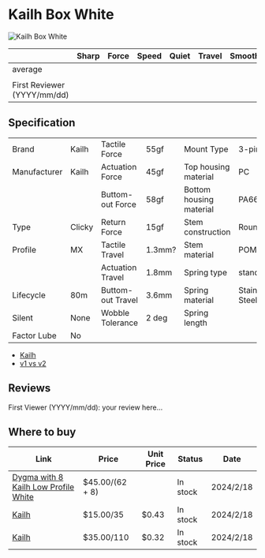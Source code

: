 # Kailh Box White

![Kailh Box White](https://www.kailh.net/cdn/shop/products/Kailh-Box-White-Switches_720x.jpg?v=1667880813)

|                             | Sharp | Force | Speed | Quiet | Travel | Smoothness | Stability | Crispness | Thockiness | Clackiness | Poppiness | RGB | Consistency | Overall |
| --------------------------- | ----- | ----- | ----- | ----- | ------ | ---------- | --------- | --------- | ---------- | ---------- | --------- | --- | ----------- | ------- |
| average                     |       |       |       |       |        |            |           |           |            |            |           |     |             |         |
|                             |       |       |       |       |        |            |           |           |            |            |           |     |             |         |
| First Reviewer (YYYY/mm/dd) |       |       |       |       |        |            |           |           |            |            |           |     |             |         |

## Specification

|              |        |                   |        |                         |                |
| ------------ | ------ | ----------------- | ------ | ----------------------- | -------------- |
| Brand        | Kailh  | Tactile Force     | 55gf   | Mount Type              | 3-pin          |
| Manufacturer | Kailh  | Actuation Force   | 45gf   | Top housing material    | PC             |
|              |        | Buttom-out Force  | 58gf   | Bottom housing material | PA66           |
| Type         | Clicky | Return Force      | 15gf   | Stem construction       | Round          |
| Profile      | MX     | Tactile Travel    | 1.3mm? | Stem material           | POM            |
|              |        | Actuation Travel  | 1.8mm  | Spring type             | standard       |
| Lifecycle    | 80m    | Buttom-out Travel | 3.6mm  | Spring material         | Stainess Steel |
| Silent       | None   | Wobble Tolerance  | 2 deg  | Spring length           |                |
| Factor Lube  | No     |                   |        |                         |                |

- [Kailh](https://www.kailh.net/products/kailh-box-switch-set?variant=43650946826482)
- [v1 vs v2](https://www.kailh.net/blogs/news/kailh-box-v1-vs-box-v2-switches-what-s-the-difference)

## Reviews

First Viewer (YYYY/mm/dd):
your review here...

## Where to buy

| Link                                                                                               | Price           | Unit Price | Status   | Date      |
| -------------------------------------------------------------------------------------------------- | --------------- | ---------- | -------- | --------- |
| [Dygma with 8 Kailh Low Profile White](https://dygma.com/products/switches?variant=43661732708590) | $45.00/(62 + 8) |            | In stock | 2024/2/18 |
| [Kailh](https://www.kailh.net/products/kailh-box-switch-set?variant=43810892349682)                | $15.00/35       | $0.43      | In stock | 2024/2/18 |
| [Kailh](https://www.kailh.net/products/kailh-box-switch-set?variant=43650946826482)                | $35.00/110      | $0.32      | In stock | 2024/2/18 |
